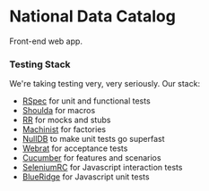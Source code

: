 # National Data Catalog

Front-end web app.

### Testing Stack

We're taking testing very, very seriously. Our stack:

* [RSpec](http://wiki.github.com/dchelimsky/rspec) for unit and functional tests
* [Shoulda](http://giantrobots.thoughtbot.com/2009/2/3/speculating-with-shoulda) for macros
* [RR](http://github.com/btakita/rr/tree/master) for mocks and stubs
* [Machinist](http://github.com/notahat/machinist) for factories
* [NullDB](http://github.com/avdi/nulldb/tree/master) to make unit tests go superfast
* [Webrat](http://github.com/brynary/webrat/tree/master) for acceptance tests
* [Cucumber](http://github.com/aslakhellesoy/cucumber/tree) for features and scenarios
* [SeleniumRC](http://seleniumhq.org/projects/remote-control/) for Javascript interaction tests
* [BlueRidge](http://github.com/relevance/blue-ridge/tree/master) for Javascript unit tests